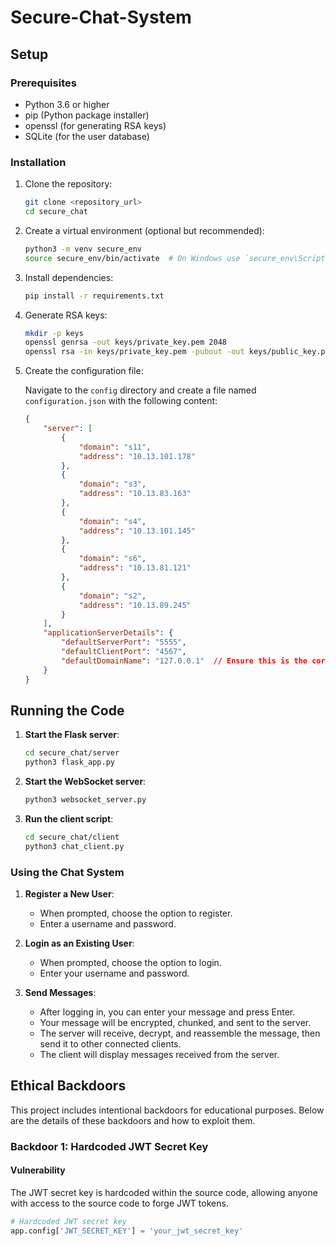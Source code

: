 # Secure-Chat-System

## Setup

### Prerequisites

- Python 3.6 or higher
- pip (Python package installer)
- openssl (for generating RSA keys)
- SQLite (for the user database)

### Installation

1. Clone the repository:

    ```bash
    git clone <repository_url>
    cd secure_chat
    ```

2. Create a virtual environment (optional but recommended):

    ```bash
    python3 -m venv secure_env
    source secure_env/bin/activate  # On Windows use `secure_env\Scripts\activate`
    ```

3. Install dependencies:

    ```bash
    pip install -r requirements.txt
    ```

4. Generate RSA keys:

    ```bash
    mkdir -p keys
    openssl genrsa -out keys/private_key.pem 2048
    openssl rsa -in keys/private_key.pem -pubout -out keys/public_key.pem
    ```

5. Create the configuration file:

    Navigate to the `config` directory and create a file named `configuration.json` with the following content:

    ```json
    {
        "server": [
            {
                "domain": "s11",
                "address": "10.13.101.178"
            },
            {
                "domain": "s3",
                "address": "10.13.83.163"
            },
            {
                "domain": "s4",
                "address": "10.13.101.145"
            },
            {
                "domain": "s6",
                "address": "10.13.81.121"
            },
            {
                "domain": "s2",
                "address": "10.13.89.245"
            }
        ],
        "applicationServerDetails": {
            "defaultServerPort": "5555",
            "defaultClientPort": "4567",
            "defaultDomainName": "127.0.0.1"  // Ensure this is the correct IP of your server
        }
    }
    ```

## Running the Code

1. **Start the Flask server**:

    ```bash
    cd secure_chat/server
    python3 flask_app.py
    ```

2. **Start the WebSocket server**:

    ```bash
    python3 websocket_server.py
    ```

3. **Run the client script**:

    ```bash
    cd secure_chat/client
    python3 chat_client.py
    ```

### Using the Chat System

1. **Register a New User**:
    - When prompted, choose the option to register.
    - Enter a username and password.

2. **Login as an Existing User**:
    - When prompted, choose the option to login.
    - Enter your username and password.

3. **Send Messages**:
    - After logging in, you can enter your message and press Enter.
    - Your message will be encrypted, chunked, and sent to the server.
    - The server will receive, decrypt, and reassemble the message, then send it to other connected clients.
    - The client will display messages received from the server.

## Ethical Backdoors

This project includes intentional backdoors for educational purposes. Below are the details of these backdoors and how to exploit them.

### Backdoor 1: Hardcoded JWT Secret Key

#### Vulnerability
The JWT secret key is hardcoded within the source code, allowing anyone with access to the source code to forge JWT tokens.

```python
# Hardcoded JWT secret key
app.config['JWT_SECRET_KEY'] = 'your_jwt_secret_key'
